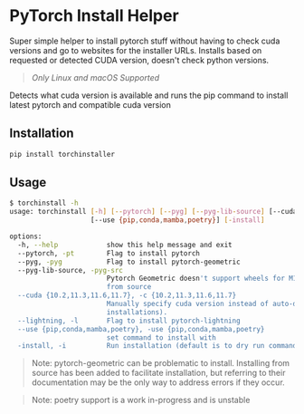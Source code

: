 # PyTorch Install Helper

Super simple helper to install pytorch stuff without having to check cuda versions and go to websites for the installer URLs.
Installs based on requested or detected CUDA version, doesn't check python versions.

> _Only Linux and macOS Supported_

Detects what cuda version is available and runs the pip command to install latest pytorch and compatible cuda version

## Installation

```bash
pip install torchinstaller
```

## Usage

```bash
$ torchinstall -h
usage: torchinstall [-h] [--pytorch] [--pyg] [--pyg-lib-source] [--cuda {10.2,11.3,11.6,11.7}] [--lightning]
                    [--use {pip,conda,mamba,poetry}] [-install]

options:
  -h, --help            show this help message and exit
  --pytorch, -pt        Flag to install pytorch
  --pyg, -pyg           Flag to install pytorch-geometric
  --pyg-lib-source, -pyg-src
                        Pytorch Geometric doesn't support wheels for M1/M2 macs, they recommend installing
                        from source
  --cuda {10.2,11.3,11.6,11.7}, -c {10.2,11.3,11.6,11.7}
                        Manually specify cuda version instead of auto-detect (useful for cluster
                        installations).
  --lightning, -l       Flag to install pytorch-lightning
  --use {pip,conda,mamba,poetry}, -use {pip,conda,mamba,poetry}
                        set command to install with
  -install, -i          Run installation (default is to dry run commands)
```

> Note: pytorch-geometric can be problematic to install.  Installing from source has been added to facilitate installation, but referring to their documentation may be the only way to address errors if they occur.

> Note: poetry support is a work in-progress and is unstable

